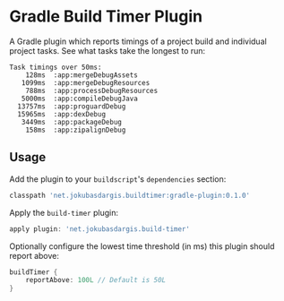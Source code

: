 Gradle Build Timer Plugin
=========================

A Gradle plugin which reports timings of a project build and individual project tasks. See what tasks take the longest to run:

```
Task timings over 50ms:
    128ms  :app:mergeDebugAssets
   1099ms  :app:mergeDebugResources
    788ms  :app:processDebugResources
   5000ms  :app:compileDebugJava
  13757ms  :app:proguardDebug
  15965ms  :app:dexDebug
   3449ms  :app:packageDebug
    158ms  :app:zipalignDebug
```

Usage
----
Add the plugin to your `buildscript`'s `dependencies` section:

```groovy
classpath 'net.jokubasdargis.buildtimer:gradle-plugin:0.1.0'
```

Apply the `build-timer` plugin:

```groovy
apply plugin: 'net.jokubasdargis.build-timer'
```

Optionally configure the lowest time threshold (in ms) this plugin should report above:

```groovy
buildTimer {
    reportAbove: 100L // Default is 50L
}
```
